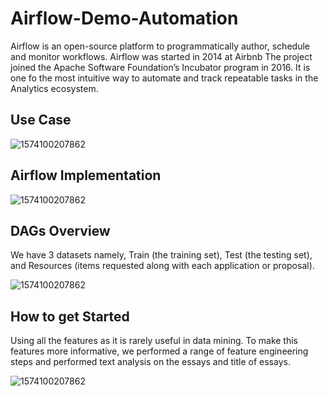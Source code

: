 # Airflow-Demo-Automation


Airflow is an open-source platform to programmatically author, schedule and monitor workflows. Airflow was started in 2014 at Airbnb 
The project joined the Apache Software Foundation’s Incubator program in 2016. It is one fo the most intuitive way to automate and track repeatable tasks in the Analytics ecosystem.

## Use Case

![1574100207862](https://github.com/guptapiyush340/Airflow-Demo-Automation/blob/master/2.png)

## Airflow Implementation

![1574100207862](https://github.com/guptapiyush340/Airflow-Demo-Automation/blob/master/1.png)

## DAGs Overview

We have 3 datasets namely, Train (the training set), Test (the testing set), and Resources (items requested along with each application or proposal).

![1574100207862](https://github.com/guptapiyush340/Airflow-Demo-Automation/blob/master/4.png)

## How to get Started

Using all the features as it is rarely useful in data mining. To make this features more informative, we performed a range of feature engineering steps and performed text analysis on the essays and title of essays.

![1574100207862](https://github.com/guptapiyush340/Airflow-Demo-Automation/blob/master/3.png)
